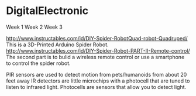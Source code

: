 # DigitalElectronic
Week 1 
Week 2 
Week 3


http://www.instructables.com/id/DIY-Spider-RobotQuad-robot-Quadruped/
This is a 3D-Printed Arduino Spider Robot.  
http://www.instructables.com/id/DIY-Spider-Robot-PART-II-Remote-control/
The second part is to bulid a wireless remote control or use a smartphone to control the spider robot. 

PIR sensors are used to detect motion from pets/humanoids from about 20 feet away
IR detectors are little microchips with a photocell that are tuned to listen to infrared light. 
Photocells are sensors that allow you to detect light.
